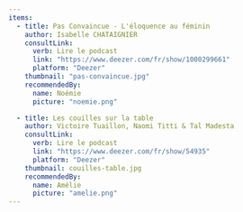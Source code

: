 ```yaml
---
items:
  - title: Pas Convaincue - L'éloquence au féminin
    author: Isabelle CHATAIGNIER
    consultLink:
      verb: Lire le podcast
      link: "https://www.deezer.com/fr/show/1000299661"
      platform: "Deezer"
    thumbnail: "pas-convaincue.jpg"
    recommendedBy:
      name: Noémie
      picture: "noemie.png"

  - title: Les couilles sur la table
    author: Victoire Tuaillon, Naomi Titti & Tal Madesta
    consultLink:
      verb: Lire le podcast
      link: "https://www.deezer.com/fr/show/54935"
      platform: "Deezer"
    thumbnail: couilles-table.jpg
    recommendedBy:
      name: Amélie
      picture: "amelie.png"
---
```

